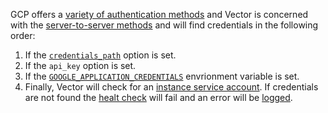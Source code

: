 GCP offers a [variety of authentication methods][auth_methods] and Vector is concerned with the [server-to-server methods][server_to_server] and will find credentials in the following order:

1. If the [`credentials_path`](#credentials_path) option is set.
1. If the `api_key` option is set.
1. If the [`GOOGLE_APPLICATION_CREDENTIALS`](#GOOGLE_APPLICATION_CREDENTIALS) envrionment variable is set.
1. Finally, Vector will check for an [instance service account][account]. If credentials are not found the [healt check](#health-checks) will fail and an error will be [logged][logs].

[account]: https://cloud.google.com/docs/authentication/production#obtaining_and_providing_service_account_credentials_manually
[auth_methods]: https://cloud.google.com/docs/authentication
[logs]: /docs/administration/monitoring/#logs
[server_to_server]: https://cloud.google.com/docs/authentication/production

